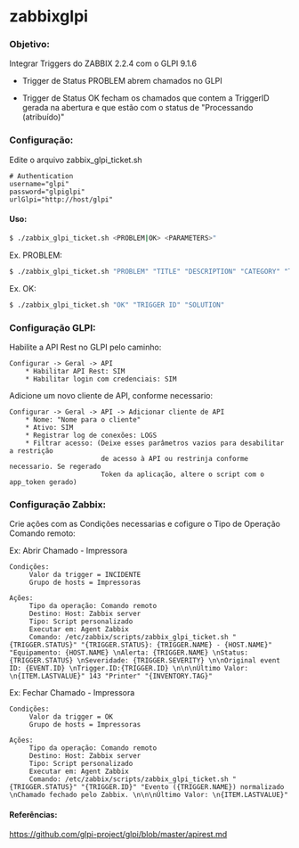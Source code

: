 # zabbixglpi

### Objetivo: 

Integrar Triggers do ZABBIX 2.2.4 com o GLPI 9.1.6

 - Trigger de Status PROBLEM abrem chamados no GLPI

 - Trigger de Status OK fecham os chamados que contem a TriggerID gerada na abertura e que estão com o status de "Processando (atribuído)"

### Configuração: 
Edite o arquivo zabbix_glpi_ticket.sh
```
# Authentication
username="glpi"
password="glpiglpi"
urlGlpi="http://host/glpi"
```

#### Uso: 
```sh
$ ./zabbix_glpi_ticket.sh <PROBLEM|OK> <PARAMETERS>"
```

Ex. PROBLEM:
```sh
$ ./zabbix_glpi_ticket.sh "PROBLEM" "TITLE" "DESCRIPTION" "CATEGORY" "TYPE CONNECTION: EX Printer" "ID ITEM"
```

Ex. OK:
```sh
$ ./zabbix_glpi_ticket.sh "OK" "TRIGGER ID" "SOLUTION"
```

### Configuração GLPI: 

Habilite a API Rest no GLPI pelo caminho:

```
Configurar -> Geral -> API
    * Habilitar API Rest: SIM
    * Habilitar login com credenciais: SIM
```
Adicione um novo cliente de API, conforme necessario:

```
Configurar -> Geral -> API -> Adicionar cliente de API
    * Nome: "Nome para o cliente"
    * Ativo: SIM
    * Registrar log de conexões: LOGS
    * Filtrar acesso: (Deixe esses parâmetros vazios para desabilitar a restrição
                       de acesso à API ou restrinja conforme necessario. Se regerado 
                       Token da aplicação, altere o script com o app_token gerado)
```

### Configuração Zabbix: 

Crie ações com as Condições necessarias e cofigure o Tipo de Operação Comando remoto:

Ex: Abrir Chamado - Impressora

```
Condições: 
     Valor da trigger = INCIDENTE
     Grupo de hosts = Impressoras
     
Ações: 
     Tipo da operação: Comando remoto
     Destino: Host: Zabbix server
     Tipo: Script personalizado
     Executar em: Agent Zabbix
     Comando: /etc/zabbix/scripts/zabbix_glpi_ticket.sh "{TRIGGER.STATUS}" "{TRIGGER.STATUS}: {TRIGGER.NAME} - {HOST.NAME}" "Equipamento: {HOST.NAME} \nAlerta: {TRIGGER.NAME} \nStatus: {TRIGGER.STATUS} \nSeveridade: {TRIGGER.SEVERITY} \n\nOriginal event ID: {EVENT.ID} \nTrigger.ID:{TRIGGER.ID} \n\n\nÚltimo Valor: \n{ITEM.LASTVALUE}" 143 "Printer" "{INVENTORY.TAG}"
```

Ex: Fechar Chamado - Impressora

```
Condições: 
     Valor da trigger = OK
     Grupo de hosts = Impressoras
     
Ações: 
     Tipo da operação: Comando remoto
     Destino: Host: Zabbix server
     Tipo: Script personalizado
     Executar em: Agent Zabbix
     Comando: /etc/zabbix/scripts/zabbix_glpi_ticket.sh "{TRIGGER.STATUS}" "{TRIGGER.ID}" "Evento ({TRIGGER.NAME}) normalizado \nChamado fechado pelo Zabbix. \n\n\nÚltimo Valor: \n{ITEM.LASTVALUE}"
```

#### Referências:
https://github.com/glpi-project/glpi/blob/master/apirest.md
